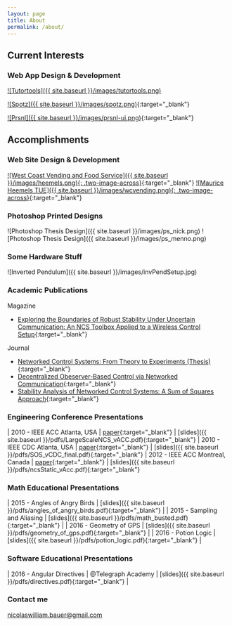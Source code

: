 ```yaml
---
layout: page
title: About
permalink: /about/
---
```



## Current Interests

### Web App Design & Development

[![Tutortools]({{ site.baseurl }}/images/tutortools.png)]()


[![Spotz]({{ site.baseurl }}/images/spotz.png)](https://spotz.herokuapp.com "Spotz"){:target="_blank"}

[![Prsnl]({{ site.baseurl }}/images/prsnl-ui.png)](https://prsnl.herokuapp.com/ "Prsnl"){:target="_blank"}


## Accomplishments

### Web Site Design & Development

[![West Coast Vending and Food Service]({{ site.baseurl }}/images/heemels.png){: .two-image-across}](https://heemels.tue.nl/ "Maurice Heemels TUE"){:target="_blank"} [![Maurice Heemels TUE]({{ site.baseurl }}/images/wcvending.png){: .two-image-across}](https://wcvending.com "West Coast Vending and Food Service"){:target="_blank"}

### Photoshop Printed Designs

![Photoshop Thesis Design]({{ site.baseurl }}/images/ps_nick.png)
![Photoshop Thesis Design]({{ site.baseurl }}/images/ps_menno.png)

### Some Hardware Stuff

![Inverted Pendulum]({{ site.baseurl }}/images/invPendSetup.jpg)


### Academic Publications

Magazine

* [Exploring the Boundaries of Robust Stability Under Uncertain Communication: An NCS Toolbox Applied to a Wireless Control Setup](http://ieeexplore.ieee.org/xpl/articleDetails.jsp?arnumber=6853509&queryText=Exploring%20the%20Boundaries%20of%20Robust%20Stability&newsearch=true){:target="_blank"}

Journal

* [Networked Control Systems: From Theory to Experiments (Thesis)](http://repository.tue.nl/748429){:target="_blank"}
* [Decentralized Obeserver-Based Control via Networked Communication](http://www.sciencedirect.com/science/article/pii/S0005109813002318){:target="_blank"}
* [Stability Analysis of Networked Control Systems: A Sum of Squares Approach](http://www.sciencedirect.com/science/article/pii/S0005109812001963){:target="_blank"}

### Engineering Conference Presentations


| 2010 - IEEE ACC Atlanta, USA | [paper](http://ieeexplore.ieee.org/xpl/login.jsp?tp=&arnumber=5531331&url=http%3A%2F%2Fieeexplore.ieee.org%2Fxpls%2Fabs_all.jsp%3Farnumber%3D5531331){:target="_blank"} | [slides]({{ site.baseurl }}/pdfs/LargeScaleNCS_vACC.pdf){:target="_blank"}
| 2010 - IEEE CDC Atlanta, USA | [paper](http://ieeexplore.ieee.org/xpl/articleDetails.jsp?tp=&arnumber=5717506&queryText%3DStability+Analysis+of+Networked+Control+Systems%3A+A+Sum+of+Squares+Approach){:target="_blank"} | [slides]({{ site.baseurl }}/pdfs/SOS_vCDC_final.pdf){:target="_blank"}
| 2012 - IEEE ACC Montreal, Canada | [paper](http://ieeexplore.ieee.org/xpl/login.jsp?reload=true&tp=&arnumber=6315034&url=http%3A%2F%2Fieeexplore.ieee.org%2Fxpls%2Fabs_all.jsp%3Farnumber%3D6315034){:target="_blank"} | [slides]({{ site.baseurl }}/pdfs/ncsStatic_vAcc.pdf){:target="_blank"}

### Math Educational Presentations


| 2015 - Angles of Angry Birds | [slides]({{ site.baseurl }}/pdfs/angles_of_angry_birds.pdf){:target="_blank"} |
| 2015 - Sampling and Aliasing | [slides]({{ site.baseurl }}/pdfs/math_busted.pdf){:target="_blank"} |
| 2016 - Geometry of GPS | [slides]({{ site.baseurl }}/pdfs/geometry_of_gps.pdf){:target="_blank"} |
| 2016 - Potion Logic | [slides]({{ site.baseurl }}/pdfs/potion_logic.pdf){:target="_blank"} |

### Software Educational Presentations

| 2016 - Angular Directives | @Telegraph Academy | [slides]({{ site.baseurl }}/pdfs/directives.pdf){:target="_blank"} |


### Contact me

[nicolaswilliam.bauer@gmail.com](mailto:nicolaswilliam.bauer@gmail.com)